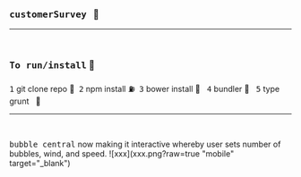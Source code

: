   ### <kbd>customerSurvey</kbd> &nbsp; :rocket:

<hr />
<br />


### <kbd>To run/install</kbd> :key:
<kbd>1</kbd> git clone repo :moyai:&nbsp;
<kbd>2</kbd> npm install :fuelpump:&nbsp;
<kbd>3</kbd> bower install :izakaya_lantern: &nbsp;
<kbd>4</kbd> bundler :construction:&nbsp;&nbsp;
<kbd>5</kbd> type grunt  &nbsp;&nbsp;:checkered_flag:





<hr />
  
<br />
  
<kbd>bubble central</kbd> now making it interactive whereby user sets number of bubbles, wind, and speed.
![xxx](xxx.png?raw=true "mobile" target="_blank")
  